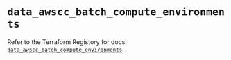 # `data_awscc_batch_compute_environments`

Refer to the Terraform Registory for docs: [`data_awscc_batch_compute_environments`](https://registry.terraform.io/providers/hashicorp/awscc/0.70.0/docs/data-sources/batch_compute_environments).
